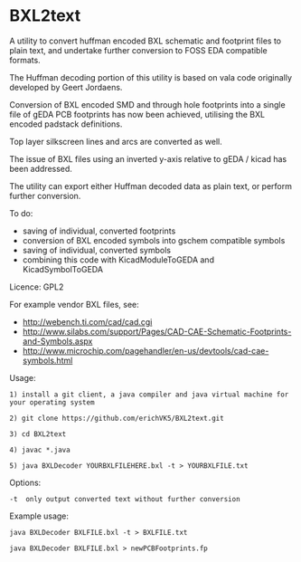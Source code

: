 # BXL2text
A utility to convert huffman encoded BXL schematic and footprint files to plain text, and undertake further conversion to FOSS EDA compatible formats.

The Huffman decoding portion of this utility is based on vala code originally developed by Geert Jordaens.

Conversion of BXL encoded SMD and through hole footprints into a single file of gEDA PCB footprints has now been achieved, utilising the BXL encoded padstack definitions.

Top layer silkscreen lines and arcs are converted as well.

The issue of BXL files using an inverted y-axis relative to gEDA / kicad has been addressed.

The utility can export either Huffman decoded data as plain text, or perform further conversion.

To do:

- saving of individual, converted footprints
- conversion of BXL encoded symbols into gschem compatible symbols
- saving of individual, converted symbols
- combining this code with KicadModuleToGEDA and KicadSymbolToGEDA

Licence: GPL2

For example vendor BXL files, see:

- http://webench.ti.com/cad/cad.cgi
- http://www.silabs.com/support/Pages/CAD-CAE-Schematic-Footprints-and-Symbols.aspx
- http://www.microchip.com/pagehandler/en-us/devtools/cad-cae-symbols.html

Usage:

	1) install a git client, a java compiler and java virtual machine for your operating system

	2) git clone https://github.com/erichVK5/BXL2text.git

	3) cd BXL2text

	4) javac *.java

	5) java BXLDecoder YOURBXLFILEHERE.bxl -t > YOURBXLFILE.txt

Options:

	-t	only output converted text without further conversion

Example usage:

	java BXLDecoder BXLFILE.bxl -t > BXLFILE.txt

	java BXLDecoder BXLFILE.bxl > newPCBFootprints.fp

